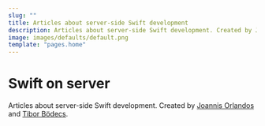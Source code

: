 ```yaml
---
slug: ""
title: Articles about server-side Swift development
description: Articles about server-side Swift development. Created by Joannis Orlandos and Tibor Bödecs.
image: images/defaults/default.png
template: "pages.home"
---
```


# Swift on server

Articles about server-side Swift development. Created by [Joannis Orlandos](/blog/authors/joannis-orlandos/) and [Tibor Bödecs](/blog/authors/tibor-bodecs/).
